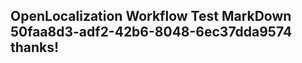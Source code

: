 <properties
ms.topic="hero-topic"
ms.test1="hero-topic"
ms.test2="test"/>


## OpenLocalization Workflow Test MarkDown 50faa8d3-adf2-42b6-8048-6ec37dda9574 thanks!



<!--HONumber=Oct16_HO4-->


